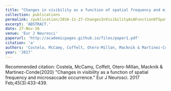 ```yaml
---
title: "Changes in visibility as a function of spatial frequency and microsaccade occurrence."
collection: publications
permalink: /publication/2016-11-27-ChangesInVisibilityAsAFunctionOfSpatialFrequencyAndMicrosaccade
excerpt: 'ABSTRACT.'
date: 27-Nov-16
venue: 'Eur J Neurosci'
paperurl: 'http://academicpages.github.io/files/paper1.pdf'
citation: 'a'
authors: 'Costela, McCamy, Coffelt, Otero-Millan, Macknik & Martinez-Conde'
year: '2017'
---
```


Recommended citation: Costela, McCamy, Coffelt, Otero-Millan, Macknik & Martinez-Conde(2020) "Changes in visibility as a function of spatial frequency and microsaccade occurrence." Eur J Neurosci. 2017 Feb;45(3):433-439. 
